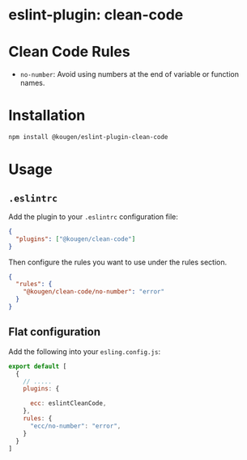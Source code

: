 # eslint-plugin: clean-code

# Clean Code Rules

- `no-number`: Avoid using numbers at the end of variable or function names.

# Installation

```bash
npm install @kougen/eslint-plugin-clean-code
```

# Usage

## `.eslintrc`
Add the plugin to your `.eslintrc` configuration file:

```json
{
  "plugins": ["@kougen/clean-code"]
}
```

Then configure the rules you want to use under the rules section.

```json
{
  "rules": {
    "@kougen/clean-code/no-number": "error"
  }
}
```

## Flat configuration

Add the following into your `esling.config.js`:

```js
export default [
  {
    // .....
    plugins: {

      ecc: eslintCleanCode,
    },
    rules: {
      "ecc/no-number": "error",
    }
  }
]
```
